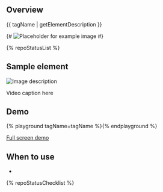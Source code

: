 ## Overview

{{ tagName | getElementDescription }}

{# <uxdot-example>
  <img src="" alt="Placeholder for example image">
</uxdot-example> #}

{% repoStatusList %}

## Sample element

<rh-video>
  <img slot="thumbnail" src="https://fakeimg.pl/900x499/282828/eae0d0" alt="Image description"/>
  <template>
    <iframe title="Title of video" width="900" height="499" src="https://www.youtube.com/embed/Hc8emNr2igU" frameborder="0" allow="accelerometer; autoplay; clipboard-write; encrypted-media; gyroscope; picture-in-picture; web-share" referrerpolicy="strict-origin-when-cross-origin" allowfullscreen></iframe>
  </template>
  <p slot="caption">Video caption here</p>
</rh-video>


## Demo

{% playground tagName=tagName %}{% endplayground %}

<rh-cta><a href="{{ './demo/' | url }}">Full screen demo</a></rh-cta>


## When to use 
  - 

{% repoStatusChecklist %}